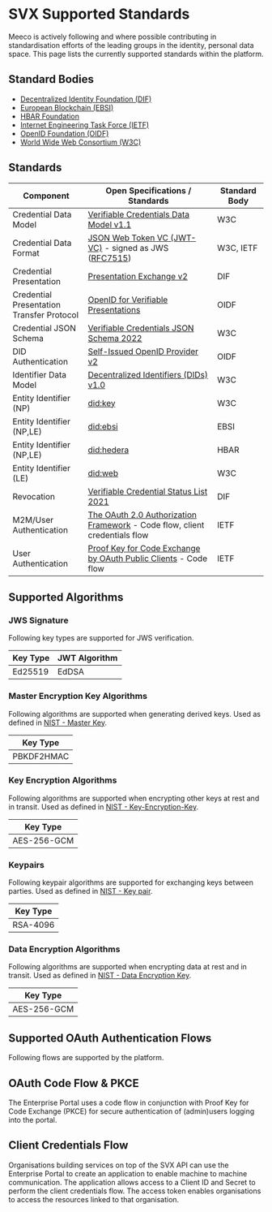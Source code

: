 # SVX Supported Standards

Meeco is actively following and where possible contributing in standardisation efforts of the leading groups in the identity, personal data space. This page lists the currently supported standards within the platform.

## Standard Bodies

- [Decentralized Identity Foundation (DIF)](https://identity.foundation/)
- [European Blockchain (EBSI)](https://ec.europa.eu/ebsi)
- [HBAR Foundation](https://hbarfoundation.org)
- [Internet Engineering Task Force (IETF)](https://www.ietf.org/)
- [OpenID Foundation (OIDF)](https://openid.net/foundation/)
- [World Wide Web Consortium (W3C)](https://www.w3.org/)

## Standards

| Component | Open Specifications / Standards | Standard Body |
| --- | --- | --- |
| Credential Data Model | [Verifiable Credentials Data Model v1.1](https://www.w3.org/TR/vc-data-model) | W3C |
| Credential Data Format | [JSON Web Token VC (JWT-VC)](https://www.w3.org/TR/vc-data-model/#json-web-token) - signed as JWS ([RFC7515](https://datatracker.ietf.org/doc/html/rfc7515)) | W3C, IETF |
| Credential Presentation | [Presentation Exchange v2](https://identity.foundation/presentation-exchange/spec/v2.0.0/) | DIF |
| Credential Presentation <br/>Transfer Protocol | [OpenID for Verifiable Presentations](https://openid.net/specs/openid-4-verifiable-presentations-1_0.html) | OIDF |
| Credential JSON Schema | [Verifiable Credentials JSON Schema 2022](https://w3c-ccg.github.io/vc-json-schemas/) | W3C |
| DID Authentication | [Self-Issued OpenID Provider v2](https://openid.net/specs/openid-connect-self-issued-v2-1_0.html) | OIDF |
| Identifier Data Model | [Decentralized Identifiers (DIDs) v1.0](https://www.w3.org/TR/did-core/) | W3C |
| Entity Identifier (NP) | [did:key](https://w3c-ccg.github.io/did-method-key/) | W3C |
| Entity Identifier (NP,LE) | [did:ebsi](https://ec.europa.eu/digital-building-blocks/wikis/display/EBSIDOC/EBSI+DID+Method) | EBSI |
| Entity Identifier (NP,LE) | [did:hedera](https://github.com/hashgraph/did-method/blob/master/did-method-specification.md) | HBAR |
| Entity Identifier (LE) | [did:web](https://github.com/w3c-ccg/did-method-web) | W3C |
| Revocation | [Verifiable Credential Status List 2021](https://www.w3.org/TR/vc-status-list/) | DIF |
| M2M/User Authentication | [The OAuth 2.0 Authorization Framework](https://datatracker.ietf.org/doc/html/rfc6749) - Code flow, client credentials flow | IETF |
| User Authentication | [Proof Key for Code Exchange by OAuth Public Clients](https://datatracker.ietf.org/doc/html/rfc7636) - Code flow | IETF |

## Supported Algorithms

### JWS Signature

Following key types are supported for JWS verification.

| Key Type | JWT Algorithm |
| --- | --- |
| Ed25519 | EdDSA |

### Master Encryption Key Algorithms

Following algorithms are supported when generating derived keys. Used as defined in [NIST - Master Key](https://csrc.nist.gov/glossary/term/master_key).

| Key Type |
| --- |
| PBKDF2HMAC |

### Key Encryption Algorithms

Following algorithms are supported when encrypting other keys at rest and in transit. Used as defined in [NIST - Key-Encryption-Key](https://csrc.nist.gov/glossary/term/key_encryption_key).

| Key Type |
| --- |
| AES-256-GCM |

### Keypairs

Following keypair algorithms are supported for exchanging keys between parties. Used as defined in [NIST - Key pair](https://csrc.nist.gov/glossary/term/key_pair).

| Key Type |
| --- |
| RSA-4096 |

### Data Encryption Algorithms

Following algorithms are supported when encrypting data at rest and in transit. Used as defined in [NIST - Data Encryption Key](https://csrc.nist.gov/glossary/term/data_encryption_key).

| Key Type |
| --- |
| AES-256-GCM |

## Supported OAuth Authentication Flows

Following flows are supported by the platform.

## OAuth Code Flow & PKCE

The Enterprise Portal uses a code flow in conjunction with Proof Key for Code Exchange (PKCE) for secure authentication of (admin)users logging into the portal.

## Client Credentials Flow

Organisations building services on top of the SVX API can use the Enterprise Portal to create an application to enable machine to machine communication. The application allows access to a Client ID and Secret to perform the client credentials flow. The access token enables organisations to access the resources linked to that organisation.
